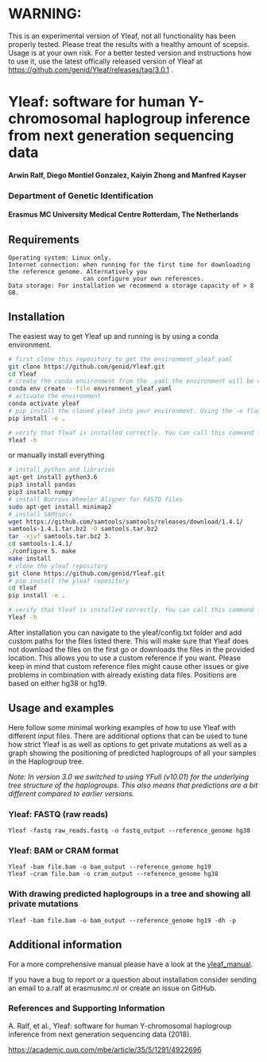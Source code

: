 
# WARNING:
This is an experimental version of Yleaf, not all functionality has been properly tested. Please treat the results with a healthy amount of scepsis. Usage is at your own risk. For a better tested version and instructions how to use it, use the latest offically released version of Yleaf at https://github.com/genid/Yleaf/releases/tag/3.0.1 .

# Yleaf: software for human Y-chromosomal haplogroup inference from next generation sequencing data

#### Arwin Ralf, Diego Montiel Gonzalez, Kaiyin Zhong and Manfred Kayser

### Department of Genetic Identification 
#### Erasmus MC University Medical Centre Rotterdam, The Netherlands

## Requirements

    Operating system: Linux only. 
    Internet connection: when running for the first time for downloading the reference genome. Alternatively you 
                         can configure your own references.
    Data storage: For installation we recommend a storage capacity of > 8 GB. 

## Installation

The easiest way to get Yleaf up and running is by using a conda environment. 

```bash
# first clone this repository to get the environment_yleaf.yaml
git clone https://github.com/genid/Yleaf.git
cd Yleaf
# create the conda environment from the .yaml the environment will be called yleaf
conda env create --file environment_yleaf.yaml
# activate the environment
conda activate yleaf
# pip install the cloned yleaf into your environment. Using the -e flag allows you to modify the config file in your cloned folder
pip install -e .

# verify that Yleaf is installed correctly. You can call this command from any directory on your system
Yleaf -h 
```      
or manually install everything
```bash
# install python and libraries
apt-get install python3.6
pip3 install pandas
pip3 install numpy
# install Burrows-Wheeler Aligner for FASTQ files
sudo apt-get install minimap2 
# install SAMtools
wget https://github.com/samtools/samtools/releases/download/1.4.1/
samtools-1.4.1.tar.bz2 -O samtools.tar.bz2
tar -xjvf samtools.tar.bz2 3. 
cd samtools-1.4.1/
./configure 5. make
make install
# clone the yleaf repository
git clone https://github.com/genid/Yleaf.git
# pip install the yleaf repository
cd Yleaf
pip install -e .

# verify that Yleaf is installed correctly. You can call this command from any directory on your system
Yleaf -h 
```
After installation you can navigate to the yleaf/config.txt folder and add custom paths for the files listed there. This will make sure that Yleaf does not download the files on the first go or downloads the files in the provided location. This allows you to use a custom reference if you want. Please keep in mind that custom reference files might cause other issues or give problems in combination with already existing data files. Positions are based on either hg38 or hg19.

## Usage and examples
Here follow some minimal working examples of how to use Yleaf with different input files. There are additional options
that can be used to tune how strict Yleaf is as well as options to get private mutations as well as a graph showing 
the positioning of predicted haplogroups of all your samples in the Haplogroup tree.

_Note: In version 3.0 we switched to using YFull (v10.01) for the underlying tree structure of the haplogroups.
 This also means that predictions are a bit different compared to earlier versions._
### Yleaf: FASTQ (raw reads)

    Yleaf -fastq raw_reads.fastq -o fastq_output --reference_genome hg38
        
### Yleaf: BAM or CRAM format
    Yleaf -bam file.bam -o bam_output --reference_genome hg19 
    Yleaf -cram file.bam -o cram_output --reference_genome hg38 

### With drawing predicted haplogroups in a tree and showing all private mutations

    Yleaf -bam file.bam -o bam_output --reference_genome hg19 -dh -p

## Additional information

For a more comprehensive manual please have a look at the [yleaf_manual](yleaf_manual.pdf).

If you have a bug to report or a question about installation consider sending an email to 
 a.ralf at erasmusmc.nl or create an issue on GitHub.


### References and Supporting Information
A. Ralf, et al., Yleaf: software for human Y-chromosomal haplogroup inference from next generation sequencing data (2018).

https://academic.oup.com/mbe/article/35/5/1291/4922696


